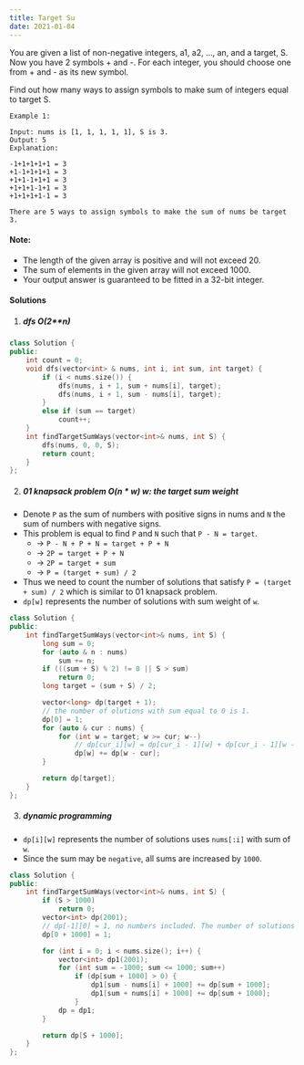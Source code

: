 ```yaml
---
title: Target Su
date: 2021-01-04
---
```

You are given a list of non-negative integers, a1, a2, ..., an, and a target, S. Now you have 2 symbols + and -. For each integer, you should choose one from + and - as its new symbol.

Find out how many ways to assign symbols to make sum of integers equal to target S.

```
Example 1:

Input: nums is [1, 1, 1, 1, 1], S is 3. 
Output: 5
Explanation: 

-1+1+1+1+1 = 3
+1-1+1+1+1 = 3
+1+1-1+1+1 = 3
+1+1+1-1+1 = 3
+1+1+1+1-1 = 3

There are 5 ways to assign symbols to make the sum of nums be target 3.
```

#### Note:

-    The length of the given array is positive and will not exceed 20.
-    The sum of elements in the given array will not exceed 1000.
-    Your output answer is guaranteed to be fitted in a 32-bit integer.


#### Solutions

1. ##### dfs O(2**n)

```cpp
class Solution {
public:
    int count = 0;
    void dfs(vector<int> & nums, int i, int sum, int target) {
        if (i < nums.size()) {
            dfs(nums, i + 1, sum + nums[i], target);
            dfs(nums, i + 1, sum - nums[i], target);
        }
        else if (sum == target)
            count++;
    }
    int findTargetSumWays(vector<int>& nums, int S) {
        dfs(nums, 0, 0, S);
        return count;
    }
};
```


2. ##### 01 knapsack problem O(n * w)  w: the target sum weight

- Denote `P` as the sum of numbers with positive signs in nums and `N` the sum of numbers with negative signs. 
- This problem is equal to find `P` and `N` such that `P - N = target`.
    - -> `P - N + P + N = target + P + N`
    - -> `2P = target + P + N`
    - -> `2P = target + sum`
    - -> `P = (target + sum) / 2`
- Thus we need to count the number of solutions that satisfy `P = (target + sum) / 2` which is similar to 01 knapsack problem.
- `dp[w]` represents the number of solutions with sum weight of `w`.

```cpp
class Solution {
public:
    int findTargetSumWays(vector<int>& nums, int S) {
        long sum = 0;
        for (auto & n : nums)
            sum += n;
        if (((sum + S) % 2) != 0 || S > sum)
            return 0;
        long target = (sum + S) / 2;

        vector<long> dp(target + 1);
        // the number of olutions with sum equal to 0 is 1.
        dp[0] = 1;
        for (auto & cur : nums) {
            for (int w = target; w >= cur; w--)
                // dp[cur_i][w] = dp[cur_i - 1][w] + dp[cur_i - 1][w - cur]
                dp[w] += dp[w - cur];
        }

        return dp[target];
    }
};
```

3. ##### dynamic programming

- `dp[i][w]` represents the number of solutions uses `nums[:i]` with sum of `w`.
- Since the sum may be `negative`, all sums are increased by `1000`.


```cpp
class Solution {
public:
    int findTargetSumWays(vector<int>& nums, int S) {
        if (S > 1000)
            return 0;
        vector<int> dp(2001);
        // dp[-1][0] = 1, no numbers included. The number of solutions with sum 0 is 1.
        dp[0 + 1000] = 1;

        for (int i = 0; i < nums.size(); i++) {
            vector<int> dp1(2001);
            for (int sum = -1000; sum <= 1000; sum++)
                if (dp[sum + 1000] > 0) {
                    dp1[sum - nums[i] + 1000] += dp[sum + 1000];
                    dp1[sum + nums[i] + 1000] += dp[sum + 1000];
                }
            dp = dp1;
        }

        return dp[S + 1000];
    }
};
```